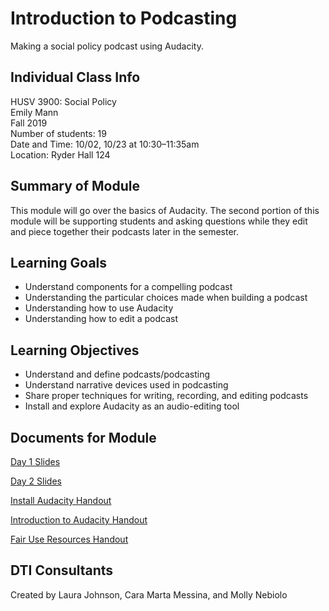 # Introduction to Podcasting
Making a social policy podcast using Audacity.

## Individual Class Info
HUSV 3900: Social Policy
<br>
Emily Mann
<br>
Fall 2019
<br>
Number of students: 19
<br>
Date and Time: 10/02, 10/23 at 10:30–11:35am
<br>
Location: Ryder Hall 124
<br>

## Summary of Module
This module will go over the basics of Audacity. The second portion of this module will be supporting students and asking questions while they edit and piece together their podcasts later in the semester.

## Learning Goals
- Understand components for a compelling podcast
- Understanding the particular choices made when building a podcast
- Understanding how to use Audacity
- Understanding how to edit a podcast

## Learning Objectives
- Understand and define podcasts/podcasting
- Understand narrative devices used in podcasting
- Share proper techniques for writing, recording, and editing podcasts
- Install and explore Audacity as an audio-editing tool


## Documents for Module

[Day 1 Slides](https://github.com/NULabNortheastern/digitalassignmentshowcase/blob/master/audio-editing_podcasting/fa19-mann-husv3900-audacity/slides-day1.pdf)

[Day 2 Slides](https://github.com/NULabNortheastern/digitalassignmentshowcase/blob/master/audio-editing_podcasting/fa19-mann-husv3900-audacity/slides-day2.pdf)

[Install Audacity Handout](https://github.com/NULabNortheastern/digitalassignmentshowcase/blob/master/audio-editing_podcasting/fa19-mann-husv3900-audacity/handout-install_audacity.pdf)

[Introduction to Audacity Handout](https://github.com/NULabNortheastern/digitalassignmentshowcase/blob/master/audio-editing_podcasting/fa19-mann-husv3900-audacity/handout-intro_to_audacity.pdf)

[Fair Use Resources Handout](https://github.com/NULabNortheastern/digitalassignmentshowcase/blob/master/audio-editing_podcasting/fa19-mann-husv3900-audacity/handout-fair_use_resources.pdf)

## DTI Consultants
Created by Laura Johnson, Cara Marta Messina, and Molly Nebiolo
